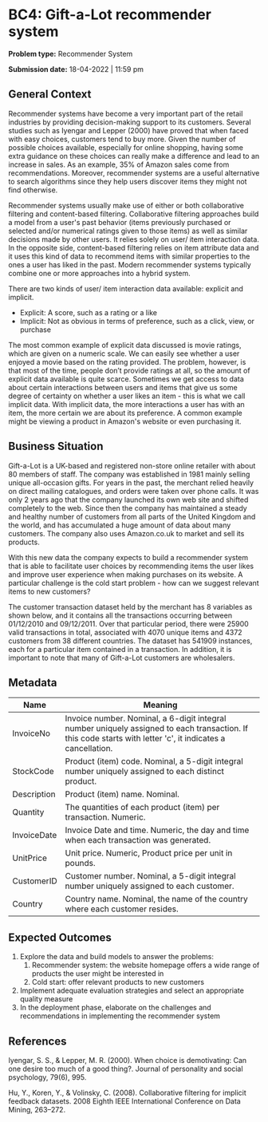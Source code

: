 # BC4: Gift-a-Lot recommender system

**Problem type:** Recommender System

**Submission date:** 18-04-2022 | 11:59 pm

## General Context 

Recommender systems have become a very important part of the retail industries
by providing decision-making support to its customers. Several studies such as
Iyengar and Lepper (2000) have proved that when faced with easy choices,
customers tend to buy more. Given the number of possible choices available,
especially for online shopping, having some extra guidance on these choices
can really make a difference and lead to an increase in sales. As an example,
35% of Amazon sales come from recommendations. Moreover, recommender systems
are a useful alternative to search algorithms since they help users discover
items they might not find otherwise.

Recommender systems usually make use of either or both collaborative filtering
and content-based filtering. Collaborative filtering approaches build a model
from a user's past behavior (items previously purchased or selected and/or
numerical ratings given to those items) as well as similar decisions made by
other users. It relies solely on user/ item interaction data. In the opposite
side, content-based filtering relies on item attribute data and it uses this
kind of data to recommend items with similar properties to the ones a user has
liked in the past. Modern recommender systems typically combine one or more
approaches into a hybrid system.

There are two kinds of user/ item interaction data available: explicit and
implicit.
- Explicit: A score, such as a rating or a like 
- Implicit: Not as obvious in terms of preference, such as a click, view, or
  purchase

The most common example of explicit data discussed is movie ratings, which are
given on a numeric scale. We can easily see whether a user enjoyed a movie
based on the rating provided. The problem, however, is that most of the time,
people don’t provide ratings at all, so the amount of explicit data available
is quite scarce. Sometimes we get access to data about certain interactions
between users and items that give us some degree of certainty on whether a
user likes an item - this is what we call implicit data. With implicit data,
the more interactions a user has with an item, the more certain we are about
its preference. A common example might be viewing a product in Amazon's
website or even purchasing it.

## Business Situation 

Gift-a-Lot is a UK-based and registered non-store online retailer with about
80 members of staff. The company was established in 1981 mainly selling unique
all-occasion gifts. For years in the past, the merchant relied heavily on
direct mailing catalogues, and orders were taken over phone calls. It was only
2 years ago that the company launched its own web site and shifted completely
to the web. Since then the company has maintained a steady and healthy number
of customers from all parts of the United Kingdom and the world, and has
accumulated a huge amount of data about many customers. The company also uses
Amazon.co.uk to market and sell its products. 

With this new data the company expects to build a recommender system that is
able to facilitate user choices by recommending items the user likes and
improve user experience when making purchases on its website. A particular
challenge is the cold start problem - how can we suggest relevant items to new
customers?

The customer transaction dataset held by the merchant has 8 variables as shown
below, and it contains all the transactions occurring between 01/12/2010 and
09/12/2011. Over that particular period, there were 25900 valid transactions
in total, associated with 4070 unique items and 4372 customers from 38
different countries. The dataset has 541909 instances, each for a particular
item contained in a transaction. In addition, it is important to note that many of
Gift-a-Lot customers are wholesalers.

## Metadata

| Name                        | Meaning                                                                                                                                                        |
|-----------------------------|----------------------------------------------------------------------------------------------------------------------------------------------------------------|
| InvoiceNo                   | Invoice number. Nominal, a 6-digit integral number uniquely assigned to each transaction. If this code starts with letter 'c', it indicates a cancellation.    |
| StockCode                   | Product (item) code. Nominal, a 5-digit integral number uniquely assigned to each distinct product.                                                            |
| Description                 | Product (item) name. Nominal.                                                                                                                                  |
| Quantity                    | The quantities of each product (item) per transaction. Numeric.                                                                                                |
| InvoiceDate                 | Invoice Date and time. Numeric, the day and time when each transaction was generated.                                                                          |
| UnitPrice                   | Unit price. Numeric, Product price per unit in pounds.                                                                                                         |
| CustomerID                  | Customer number. Nominal, a 5-digit integral number uniquely assigned to each customer.                                                                        |
| Country                     | Country name. Nominal, the name of the country where each customer resides.                                                                                    |


## Expected Outcomes

1. Explore the data and build models to answer the problems:
    1. Recommender system: the website homepage offers a wide range of
       products the user might be interested in
    2. Cold start: offer relevant products to new customers
2. Implement adequate evaluation strategies and select an appropriate quality
   measure
3. In the deployment phase, elaborate on the challenges and recommendations in
   implementing the recommender system

## References

Iyengar, S. S., & Lepper, M. R. (2000). When choice is demotivating: Can one desire too much of a good thing?. Journal of personality and social psychology, 79(6), 995.

Hu, Y., Koren, Y., & Volinsky, C. (2008). Collaborative filtering for implicit feedback datasets. 2008 Eighth IEEE International Conference on Data Mining, 263–272.
